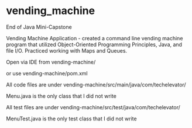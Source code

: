 # vending_machine
End of Java Mini-Capstone 

Vending Machine Application - created a command line vending machine program that utilized Object-Oriented Programming Principles, Java, and file I/O. Practiced working with Maps and Queues. 

Open via IDE from vending-machine/ 

or use vending-machine/pom.xml

All code files are under vending-machine/src/main/java/com/techelevator/

Menu.java is the only class that I did not write

All test files are under vending-machine/src/test/java/com/techelevator/

MenuTest.java is the only test class that I did not write